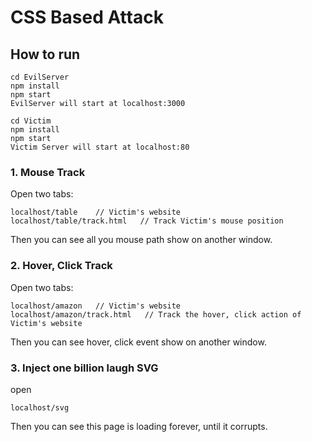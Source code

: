 # CSS Based Attack
## How to run
```
cd EvilServer
npm install
npm start
EvilServer will start at localhost:3000

cd Victim
npm install
npm start
Victim Server will start at localhost:80
```
### 1. Mouse Track
Open two tabs: 
```
localhost/table    // Victim's website
localhost/table/track.html   // Track Victim's mouse position
```
Then you can see all you mouse path show on another window.

### 2. Hover, Click Track 
Open two tabs: 
```
localhost/amazon   // Victim's website
localhost/amazon/track.html   // Track the hover, click action of Victim's website
```
Then you can see hover, click event show on another window.

### 3. Inject one billion laugh SVG
open
```
localhost/svg
``` 
Then you can see this page is loading forever, until it corrupts.
